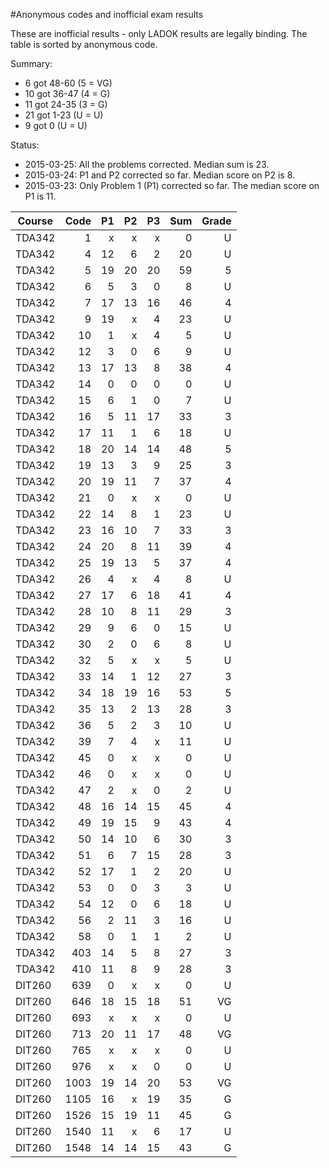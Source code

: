 #Anonymous codes and inofficial exam results

These are inofficial results - only LADOK results are legally binding.
The table is sorted by anonymous code.

Summary:
*  6 got 48-60 (5 = VG)
* 10 got 36-47 (4 = G)
* 11 got 24-35 (3 = G)
* 21 got  1-23 (U = U)
*  9 got 0     (U = U)

Status:
* 2015-03-25: All the problems corrected. Median sum is 23.
* 2015-03-24: P1 and P2 corrected so far. Median score on P2 is 8.
* 2015-03-23: Only Problem 1 (P1) corrected so far. The median score on P1 is 11.


| Course | Code | P1 | P2 | P3 | Sum | Grade |
| ------ | ----:|---:|---:|---:| ---:| -----:|
| TDA342 |    1 |  x |  x |  x |   0 |   U   |
| TDA342 |    4 | 12 |  6 |  2 |  20 |   U   |
| TDA342 |    5 | 19 | 20 | 20 |  59 |   5   |
| TDA342 |    6 |  5 |  3 |  0 |   8 |   U   |
| TDA342 |    7 | 17 | 13 | 16 |  46 |   4   |
| TDA342 |    9 | 19 |  x |  4 |  23 |   U   |
| TDA342 |   10 |  1 |  x |  4 |   5 |   U   |
| TDA342 |   12 |  3 |  0 |  6 |   9 |   U   |
| TDA342 |   13 | 17 | 13 |  8 |  38 |   4   |
| TDA342 |   14 |  0 |  0 |  0 |   0 |   U   |
| TDA342 |   15 |  6 |  1 |  0 |   7 |   U   |
| TDA342 |   16 |  5 | 11 | 17 |  33 |   3   |
| TDA342 |   17 | 11 |  1 |  6 |  18 |   U   |
| TDA342 |   18 | 20 | 14 | 14 |  48 |   5   |
| TDA342 |   19 | 13 |  3 |  9 |  25 |   3   |
| TDA342 |   20 | 19 | 11 |  7 |  37 |   4   |
| TDA342 |   21 |  0 |  x |  x |   0 |   U   |
| TDA342 |   22 | 14 |  8 |  1 |  23 |   U   |
| TDA342 |   23 | 16 | 10 |  7 |  33 |   3   |
| TDA342 |   24 | 20 |  8 | 11 |  39 |   4   |
| TDA342 |   25 | 19 | 13 |  5 |  37 |   4   |
| TDA342 |   26 |  4 |  x |  4 |   8 |   U   |
| TDA342 |   27 | 17 |  6 | 18 |  41 |   4   |
| TDA342 |   28 | 10 |  8 | 11 |  29 |   3   |
| TDA342 |   29 |  9 |  6 |  0 |  15 |   U   |
| TDA342 |   30 |  2 |  0 |  6 |   8 |   U   |
| TDA342 |   32 |  5 |  x |  x |   5 |   U   |
| TDA342 |   33 | 14 |  1 | 12 |  27 |   3   |
| TDA342 |   34 | 18 | 19 | 16 |  53 |   5   |
| TDA342 |   35 | 13 |  2 | 13 |  28 |   3   |
| TDA342 |   36 |  5 |  2 |  3 |  10 |   U   |
| TDA342 |   39 |  7 |  4 |  x |  11 |   U   |
| TDA342 |   45 |  0 |  x |  x |   0 |   U   |
| TDA342 |   46 |  0 |  x |  x |   0 |   U   |
| TDA342 |   47 |  2 |  x |  0 |   2 |   U   |
| TDA342 |   48 | 16 | 14 | 15 |  45 |   4   |
| TDA342 |   49 | 19 | 15 |  9 |  43 |   4   |
| TDA342 |   50 | 14 | 10 |  6 |  30 |   3   |
| TDA342 |   51 |  6 |  7 | 15 |  28 |   3   |
| TDA342 |   52 | 17 |  1 |  2 |  20 |   U   |
| TDA342 |   53 |  0 |  0 |  3 |   3 |   U   |
| TDA342 |   54 | 12 |  0 |  6 |  18 |   U   |
| TDA342 |   56 |  2 | 11 |  3 |  16 |   U   |
| TDA342 |   58 |  0 |  1 |  1 |   2 |   U   |
| TDA342 |  403 | 14 |  5 |  8 |  27 |   3   |
| TDA342 |  410 | 11 |  8 |  9 |  28 |   3   |
| DIT260 |  639 |  0 |  x |  x |   0 |   U   |
| DIT260 |  646 | 18 | 15 | 18 |  51 |  VG   |
| DIT260 |  693 |  x |  x |  x |   0 |   U   |
| DIT260 |  713 | 20 | 11 | 17 |  48 |  VG   |
| DIT260 |  765 |  x |  x |  x |   0 |   U   |
| DIT260 |  976 |  x |  x |  0 |   0 |   U   |
| DIT260 | 1003 | 19 | 14 | 20 |  53 |  VG   |
| DIT260 | 1105 | 16 |  x | 19 |  35 |   G   |
| DIT260 | 1526 | 15 | 19 | 11 |  45 |   G   |
| DIT260 | 1540 | 11 |  x |  6 |  17 |   U   |
| DIT260 | 1548 | 14 | 14 | 15 |  43 |   G   |
